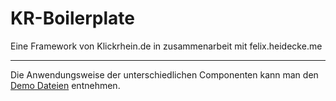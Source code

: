 # KR-Boilerplate
Eine Framework von Klickrhein.de in zusammenarbeit mit felix.heidecke.me

---

Die Anwendungsweise der unterschiedlichen Componenten kann man den [Demo Dateien](https://github.com/felixheidecke/KR-Boilerplate/tree/master/test) entnehmen.
